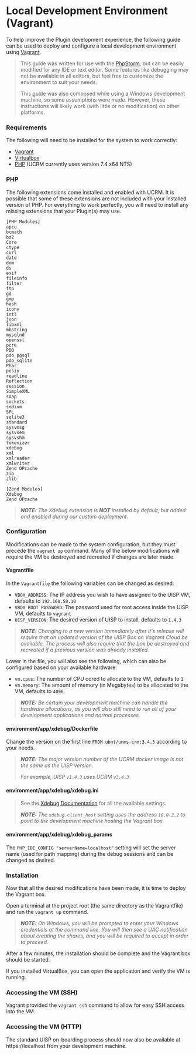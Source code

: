 # Local Development Environment (Vagrant)

To help improve the Plugin development experience, the following guide can be used to deploy and configure a local 
development environment using [Vagrant](https://www.vagrantup.com/).

> This guide was written for use with the [PhpStorm](https://www.jetbrains.com/phpstorm/), but can be easily modified
> for any IDE or text editor.  Some features like debugging may not be available in all editors, but feel free to
> customize the environment to suit your needs.
> 
> This guide was also composed while using a Windows development machine, so some assumptions were made. However, these
> instructions will likely work (with little or no modification) on other platforms.

### Requirements

The following will need to be installed for the system to work correctly:
- [Vagrant](https://www.vagrantup.com/)
- [Virtualbox](https://www.virtualbox.org/)
- [PHP](https://windows.php.net/) (UCRM currently uses version 7.4 x64 NTS)

### PHP

The following extensions come installed and enabled with UCRM. It is possible that some of these extensions are not
included with your installed version of PHP.  For everything to work perfectly, you will need to install any missing
extensions that your Plugin(s) may use.
```
[PHP Modules]
apcu
bcmath
bz2
Core
ctype
curl
date
dom
ds
exif
fileinfo
filter
ftp
gd
gmp
hash
iconv
intl
json
libxml
mbstring
mysqlnd
openssl
pcre
PDO
pdo_pgsql
pdo_sqlite
Phar
posix
readline
Reflection
session
SimpleXML
soap
sockets
sodium
SPL
sqlite3
standard
sysvmsg
sysvsem
sysvshm
tokenizer
xdebug
xml
xmlreader
xmlwriter
Zend OPcache
zip
zlib

[Zend Modules]
Xdebug
Zend OPcache
```

> _**NOTE:** The Xdebug extension is **NOT** installed by default, but added and enabled during our custom deployment._

### Configuration

Modifications can be made to the system configuration, but they must precede the `vagrant up` command. Many of the below
modifications will require the VM be destroyed and recreated if changes are later made.

#### Vagrantfile

In the `Vagrantfile` the following variables can be changed as desired:
- `VBOX_ADDRESS`: The IP address you wish to have assigned to the UISP VM, defaults to `192.168.50.10`
- `VBOX_ROOT_PASSWORD`: The password used for root access inside the UISP VM, defaults to `vagrant`
- `UISP_VERSION`: The desired version of UISP to install, defaults to `1.4.3`

> _**NOTE:** Changing to a new version immediately after it's release will require that an updated version of the UISP
> Box on Vagrant Cloud be available.  The process will also require that the box be destroyed and recreated if a
> previous version was already installed._

Lower in the file, you will also see the following, which can also be configured based on your available hardware:
- `vm.cpus`: The number of CPU cored to allocate to the VM, defaults to `1`
- `vm.memory`: The amount of memory (in Megabytes) to be allocated to the VM, defaults to `4096`

> _**NOTE:** Be certain your development machine can handle the hardware allocations, as you will also still need to run
> all of your development applications and normal processes._

#### environment/app/xdebug/Dockerfile

Change the version on the first line `FROM ubnt/unms-crm:3.4.3` according to your needs.

> _**NOTE:** The major version number of the UCRM docker image is not the same as the UISP version._
> 
> _For example, UISP `v1.4.3` uses UCRM `v3.4.3`_

#### environment/app/xdebug/xdebug.ini

> See the [Xdebug Documentation](https://xdebug.org/docs/all_settings) for all the available settings.
>
> _**NOTE:** The `xdebug.client_host` setting uses the address `10.0.2.2` to point to the development machine hosting
> the Vagrant box._  

#### environment/app/xdebug/xdebug_params

The `PHP_IDE_CONFIG "serverName=localhost"` setting will set the server name (used for path mapping) during the debug
sessions and can be changed as desired.


### Installation

Now that all the desired modifications have been made, it is time to deploy the Vagrant box.

Open a terminal at the project root (the same directory as the Vagrantfile) and run the `vagrant up` command.

> _**NOTE:** On Windows, you will be prompted to enter your Windows credentials at the command line. You will then see a
> UAC notification about creating the shares, and you will be required to accept in order to proceed._

After a few minutes, the installation should be complete and the Vagrant box should be started.

If you installed VirtualBox, you can open the application and verify the VM is running.




### Accessing the VM (SSH)

Vagrant provided the `vagrant ssh` command to allow for easy SSH access into the VM.

### Accessing the VM (HTTP)

The standard UISP on-boarding process should now also be available at https://localhost from your development machine.





